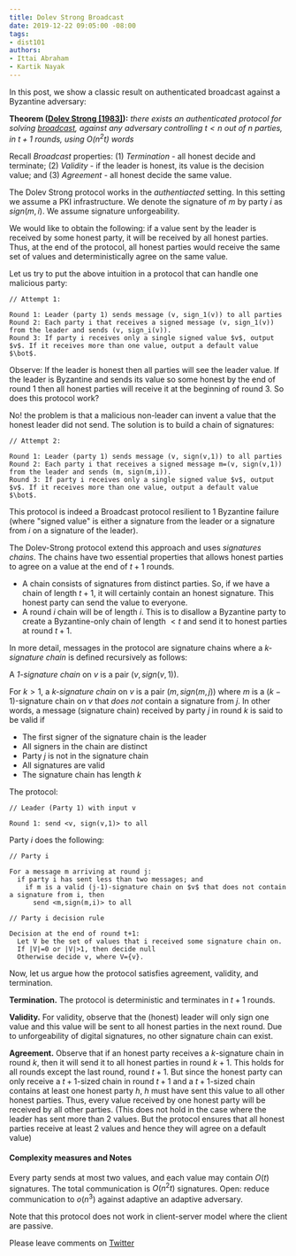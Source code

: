 ```yaml
---
title: Dolev Strong Broadcast
date: 2019-12-22 09:05:00 -08:00
tags:
- dist101
authors:
- Ittai Abraham
- Kartik Nayak
---
```


In this post, we show a classic result on authenticated broadcast against a Byzantine adversary:

**Theorem ([Dolev Strong \[1983\]](https://www.cse.huji.ac.il/~dolev/pubs/authenticated.pdf)):** *there exists an authenticated protocol for solving [broadcast](https://decentralizedthoughts.github.io/2019-06-27-defining-consensus/), against any adversary controlling $t<n$ out of $n$ parties, in $t+1$ rounds, using $O(n^2t)$ words*


Recall *Broadcast* properties: (1) *Termination* -  all honest decide and terminate; (2) *Validity* - if the leader is honest, its value is the decision value; and (3) *Agreement* - all honest decide the same value.


The Dolev Strong protocol works in the *authentiacted* setting. In this setting we assume a PKI infrastructure. We denote the signature of $m$ by party $i$ as $sign(m,i)$. We assume signature unforgeability.

We would like to obtain the following: if a value sent by the leader is received by some honest party, it will be received by all honest parties. Thus, at the end of the protocol, all honest parties would receive the same set of values and deterministically agree on the same value.

Let us try to put the above intuition in a protocol that can handle one malicious party:

```
// Attempt 1:

Round 1: Leader (party 1) sends message (v, sign_1(v)) to all parties
Round 2: Each party i that receives a signed message (v, sign_1(v)) from the leader and sends (v, sign_i(v)).
Round 3: If party i receives only a single signed value $v$, output $v$. If it receives more than one value, output a default value $\bot$.
```

Observe: If the leader is honest then all parties will see the leader value. If the leader is Byzantine and sends its value so some honest by the end of round 1 then  all honest parties will receive it at the beginning of round 3. So does this protocol work?

No! the problem is that a malicious non-leader can invent a value that the honest leader did not send. The solution is to build a chain of signatures:


```
// Attempt 2:

Round 1: Leader (party 1) sends message (v, sign(v,1)) to all parties
Round 2: Each party i that receives a signed message m=(v, sign(v,1)) from the leader and sends (m, sign(m,i)).
Round 3: If party i receives only a single signed value $v$, output $v$. If it receives more than one value, output a default value $\bot$.
```

This protocol is indeed a Broadcast protocol resilient to 1 Byzantine failure (where "signed value" is either a signature from the leader or a signature from $i$ on a signature of the leader).

The Dolev-Strong protocol extend this approach and uses *signatures chains*. The chains have two essential properties that allows honest parties to agree on a value at the end of $t+1$ rounds.
- A chain consists of signatures from distinct parties. So, if we have a chain of length $t+1$, it will certainly contain an honest signature. This honest party can send the value to everyone.
- A round $i$ chain will be of length $i$. This is to disallow a Byzantine party to create a Byzantine-only chain of length $< t$ and send it to honest parties at round $t+1$.

In more detail, messages in the protocol are signature chains where a *k-signature chain* is defined recursively as follows:

A *1-signature chain* on $v$ is a pair $(v, sign(v,1))$.

For $k>1$, a *k-signature chain* on $v$ is a pair $(m, sign (m,j))$ where $m$ is a $(k-1)$-signature chain on $v$ that *does not* contain a signature from $j$. In other words, a message (signature chain) received by party $j$ in round $k$ is said to be valid if
- The first signer of the signature chain is the leader
- All signers in the chain are distinct
- Party $j$ is not in the signature chain
- All signatures are valid
- The signature chain has length $k$


The protocol:
```
// Leader (Party 1) with input v

Round 1: send <v, sign(v,1)> to all
```

Party $i$ does the following:
```
// Party i

For a message m arriving at round j:
  if party i has sent less than two messages; and
    if m is a valid (j-1)-signature chain on $v$ that does not contain a signature from i, then
      send <m,sign(m,i)> to all
```



```
// Party i decision rule

Decision at the end of round t+1:
  Let V be the set of values that i received some signature chain on.
  If |V|=0 or |V|>1, then decide null
  Otherwise decide v, where V={v}.
```

Now, let us argue how the protocol satisfies agreement, validity, and termination.

**Termination.** The protocol is deterministic and terminates in $t+1$ rounds.

**Validity.** For validity, observe that the (honest) leader will only sign one value and this value will be sent to all honest parties in the next round. Due to unforgeability of digital signatures, no other signature chain can exist.

**Agreement.** Observe that if an honest party receives a $k$-signature chain in round $k$, then it will send it to all honest parties in round $k+1$. This holds for all rounds except the last round, round $t+1$. But since the honest party can only receive a $t+1$-sized chain in round $t+1$ and a $t+1$-sized chain contains at least one honest party $h$, $h$ must have sent this value to all other honest parties. Thus, every value received by one honest party will be received by all other parties. (This does not hold in the case where the leader has sent more than 2 values. But the protocol ensures that all honest parties receive at least $2$ values and hence they will agree on a default value)

#### Complexity measures and Notes
Every party sends at most two values, and each value may contain $O(t)$ signatures. The total communication is $O(n^2t)$ signatures.
Open: reduce communication to $o(n^3)$ against adaptive an adaptive adversary.

Note that this protocol does not work in client-server model where the client are passive.


Please leave comments on [Twitter]()
